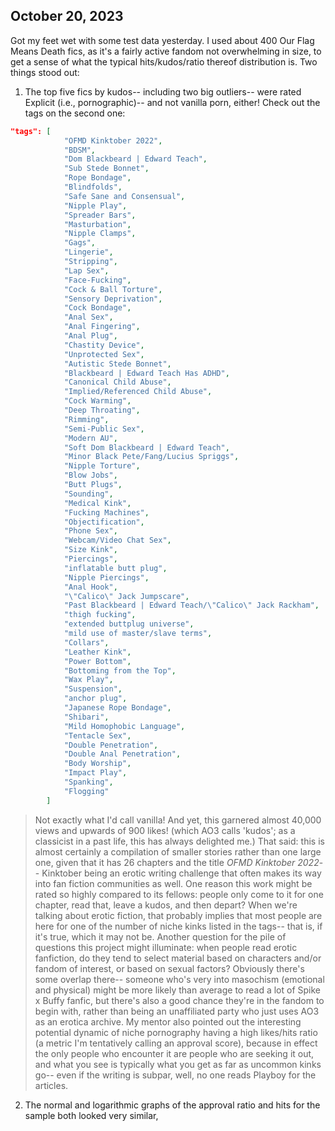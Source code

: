 ## October 20, 2023

Got my feet wet with some test data yesterday. I used about 400 Our Flag Means Death fics, as it's a fairly active fandom not overwhelming in size, to get a sense of what the typical hits/kudos/ratio thereof distribution is. Two things stood out:

1. The top five fics by kudos-- including two big outliers-- were rated Explicit (i.e., pornographic)-- and not vanilla porn, either! Check out the tags on the second one:
```json
"tags": [
            "OFMD Kinktober 2022",
            "BDSM",
            "Dom Blackbeard | Edward Teach",
            "Sub Stede Bonnet",
            "Rope Bondage",
            "Blindfolds",
            "Safe Sane and Consensual",
            "Nipple Play",
            "Spreader Bars",
            "Masturbation",
            "Nipple Clamps",
            "Gags",
            "Lingerie",
            "Stripping",
            "Lap Sex",
            "Face-Fucking",
            "Cock & Ball Torture",
            "Sensory Deprivation",
            "Cock Bondage",
            "Anal Sex",
            "Anal Fingering",
            "Anal Plug",
            "Chastity Device",
            "Unprotected Sex",
            "Autistic Stede Bonnet",
            "Blackbeard | Edward Teach Has ADHD",
            "Canonical Child Abuse",
            "Implied/Referenced Child Abuse",
            "Cock Warming",
            "Deep Throating",
            "Rimming",
            "Semi-Public Sex",
            "Modern AU",
            "Soft Dom Blackbeard | Edward Teach",
            "Minor Black Pete/Fang/Lucius Spriggs",
            "Nipple Torture",
            "Blow Jobs",
            "Butt Plugs",
            "Sounding",
            "Medical Kink",
            "Fucking Machines",
            "Objectification",
            "Phone Sex",
            "Webcam/Video Chat Sex",
            "Size Kink",
            "Piercings",
            "inflatable butt plug",
            "Nipple Piercings",
            "Anal Hook",
            "\"Calico\" Jack Jumpscare",
            "Past Blackbeard | Edward Teach/\"Calico\" Jack Rackham",
            "thigh fucking",
            "extended buttplug universe",
            "mild use of master/slave terms",
            "Collars",
            "Leather Kink",
            "Power Bottom",
            "Bottoming from the Top",
            "Wax Play",
            "Suspension",
            "anchor plug",
            "Japanese Rope Bondage",
            "Shibari",
            "Mild Homophobic Language",
            "Tentacle Sex",
            "Double Penetration",
            "Double Anal Penetration",
            "Body Worship",
            "Impact Play",
            "Spanking",
            "Flogging"
        ]
```
>Not exactly what I'd call vanilla! And yet, this garnered almost 40,000 views and upwards of 900 likes! (which AO3 calls 'kudos'; as a classicist in a past life, this has always delighted me.) That said: this is almost certainly a compilation of smaller stories rather than one large one, given that it has 26 chapters and the title *OFMD Kinktober 2022*-- Kinktober being an erotic writing challenge that often makes its way into fan fiction communities as well. One reason this work might be rated so highly compared to its fellows: people only come to it for one chapter, read that, leave a kudos, and then depart? When we're talking about erotic fiction, that probably implies that most people are here for one of the number of niche kinks listed in the tags-- that is, if it's true, which it may not be. Another question for the pile of questions this project might illuminate: when people read erotic fanfiction, do they tend to select material based on characters and/or fandom of interest, or based on sexual factors? Obviously there's some overlap there-- someone who's very into masochism (emotional and physical) might be more likely than average to read a lot of Spike x Buffy fanfic, but there's also a good chance they're in the fandom to begin with, rather than being an unaffiliated party who just uses AO3 as an erotica archive. My mentor also pointed out the interesting potential dynamic of niche pornography having a high likes/hits ratio (a metric I'm tentatively calling an approval score), because in effect the only people who encounter it are people who are seeking it out, and what you see is typically what you get as far as uncommon kinks go-- even if the writing is subpar, well, no one reads Playboy for the articles.

2. The normal and logarithmic graphs of the approval ratio and hits for the sample both looked very similar, 
